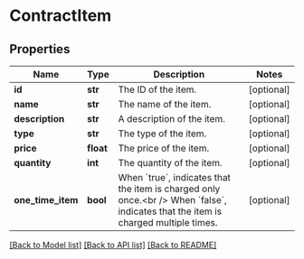 # ContractItem

## Properties
Name | Type | Description | Notes
------------ | ------------- | ------------- | -------------
**id** | **str** | The ID of the item. | [optional] 
**name** | **str** | The name of the item. | [optional] 
**description** | **str** | A description of the item. | [optional] 
**type** | **str** | The type of the item. | [optional] 
**price** | **float** | The price of the item. | [optional] 
**quantity** | **int** | The quantity of the item. | [optional] 
**one_time_item** | **bool** | When &#x60;true&#x60;, indicates that the item is charged only once.&lt;br /&gt;  When &#x60;false&#x60;, indicates that the item is charged multiple times. | [optional] 

[[Back to Model list]](../README.md#documentation-for-models) [[Back to API list]](../README.md#documentation-for-api-endpoints) [[Back to README]](../README.md)


